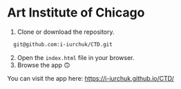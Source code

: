 # Art Institute of Chicago
1. Clone or download the repository.
```bash
  git@github.com:i-iurchuk/CTD.git
```
2. Open the `index.html` file in your browser.
3. Browse the app 🙃

You can visit the app here: https://i-iurchuk.github.io/CTD/
